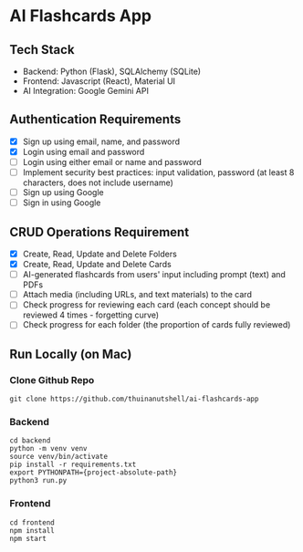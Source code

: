 # AI Flashcards App
## Tech Stack
- Backend: Python (Flask), SQLAlchemy (SQLite)
- Frontend: Javascript (React), Material UI
- AI Integration: Google Gemini API
  
## Authentication Requirements
- [x] Sign up using email, name, and password
- [x] Login using email and password
- [ ] Login using either email or name and password
- [ ] Implement security best practices: input validation, password (at least 8 characters, does not include username)
- [ ] Sign up using Google
- [ ] Sign in using Google

## CRUD Operations Requirement
- [x] Create, Read, Update and Delete Folders
- [x] Create, Read, Update and Delete Cards
- [ ] AI-generated flashcards from users' input including prompt (text) and PDFs
- [ ] Attach media (including URLs, and text materials) to the card
- [ ] Check progress for reviewing each card (each concept should be reviewed 4 times - forgetting curve)
- [ ] Check progress for each folder (the proportion of cards fully reviewed)

## Run Locally (on Mac)
### Clone Github Repo
```shell
git clone https://github.com/thuinanutshell/ai-flashcards-app
```
### Backend
```shell
cd backend
python -m venv venv
source venv/bin/activate
pip install -r requirements.txt
export PYTHONPATH={project-absolute-path}
python3 run.py
```
### Frontend
```shell
cd frontend
npm install
npm start
```
